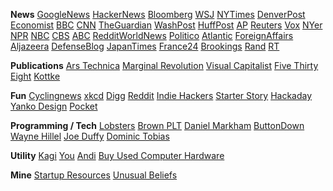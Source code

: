 
**News**
[GoogleNews](https://news.google.com)
[HackerNews](https://news.ycombinator.com/)
[Bloomberg](https://www.bloomberg.com/)
[WSJ](https://www.wsj.com/)
[NYTimes](https://www.nytimes.com/)
[DenverPost](https://www.denverpost.com/)
[Economist](https://www.economist.com/)
[BBC](https://www.bbc.com/)
[CNN](https://www.cnn.com/)
[TheGuardian](https://www.theguardian.com/us)
[WashPost](https://www.washingtonpost.com/)
[HuffPost](https://www.huffpost.com/)
[AP](https://apnews.com/)
[Reuters](https://www.reuters.com/)
[Vox](https://www.vox.com/world)
[NYer](https://www.newyorker.com/)
[NPR](https://www.npr.org/)
[NBC](https://www.nbcnews.com/)
[CBS](https://www.cbsnews.com/)
[ABC](https://abcnews.go.com/)
[RedditWorldNews](https://www.reddit.com/r/worldnews/)
[Politico](https://www.politico.com/)
[Atlantic](https://www.theatlantic.com/)
[ForeignAffairs](https://www.foreignaffairs.com/)
[Aljazeera](https://www.aljazeera.com/)
[DefenseBlog](https://defence-blog.com/)
[JapanTimes](https://www.japantimes.co.jp/)
[France24](https://www.france24.com/en/)
[Brookings](https://www.brookings.edu/topic/international-affairs/)
[Rand](https://www.rand.org/topics/international-affairs.html)
[RT](https://www.rt.com/news/)

**Publications**
[Ars Technica](https://arstechnica.com/)
[Marginal Revolution](https://marginalrevolution.com/)
[Visual Capitalist](https://www.visualcapitalist.com/)
[Five Thirty Eight](https://fivethirtyeight.com/)
[Kottke](https://kottke.org/)

**Fun**
[Cyclingnews](https://www.cyclingnews.com/)
[xkcd](https://xkcd.com/)
[Digg](https://digg.com/)
[Reddit](https://www.reddit.com/)
[Indie Hackers](https://www.indiehackers.com/)
[Starter Story](https://www.starterstory.com/)
[Hackaday](https://hackaday.com/)
[Yanko Design](https://www.yankodesign.com/)
[Pocket](https://getpocket.com/collections?utm_source=homepage)

**Programming / Tech**
[Lobsters](https://lobste.rs/)
[Brown PLT](https://cs.brown.edu/research/plt/)
[Daniel Markham](https://danielbmarkham.com/)
[ButtonDown](https://buttondown.email/hillelwayne)
[Wayne Hillel](https://www.hillelwayne.com/)
[Joe Duffy](http://joeduffyblog.com/2015/11/03/blogging-about-midori/)
[Dominic Tobias](https://dominictobias.medium.com/)

**Utility**
[Kagi](https://kagi.com/)
[You](https://you.com)
[Andi](https://andisearch.com/)
[Buy Used Computer Hardware](https://www.bytebucket.co/?)

**Mine**
[Startup Resources](/stacks)
[Unusual Beliefs](/unusual-beliefs)


<!--
## News
- [Google News](https://news.google.com)
- [Hacker News](https://news.ycombinator.com/)
- [Bloomberg](https://www.bloomberg.com/)
- [WSJ](https://www.wsj.com/)
- [NY Times](https://www.nytimes.com/)
- [Denver Post](https://www.denverpost.com/)
- [Economist](https://www.economist.com/)
- [BBC](https://www.bbc.com/)

## Publications
- [Ars Technica](https://arstechnica.com/)
- [Marginal Revolution](https://marginalrevolution.com/)
- [Visual Capitalist](https://www.visualcapitalist.com/)
- [Five Thirty Eight](https://fivethirtyeight.com/)

## Fun
- [Cyclingnews](https://www.cyclingnews.com/)
- [xkcd](https://xkcd.com/)
- [Digg](https://digg.com/)
- [Reddit](https://www.reddit.com/)
-->


<!--
| News | Publications | Fun |
| --- | --- | --- |
| [Google News](https://news.google.com) | [Ars Technica](https://arstechnica.com/) | [Cyclingnews](https://www.cyclingnews.com/) |
| [Hacker News](https://news.ycombinator.com/) | [Marginal Revolution](https://marginalrevolution.com/) | [xkcd](https://xkcd.com/) |
-->

